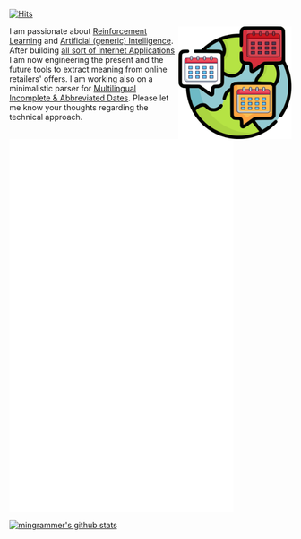 <!--
**crgz/crgz** is a ✨ _special_ ✨ repository because its `README.md` (this file) appears on your GitHub profile.

Here are some ideas to get you started:

- 🔭 I’m currently working on ...
- 🌱 I’m currently learning ...
- 👯 I’m looking to collaborate on ...
- 🤔 I’m looking for help with ...
- 💬 Ask me about ...
- 📫 How to reach me: ...
- 😄 Pronouns: ...
- ⚡ Fun fact: ...
-->

[![Hits](https://hits.seeyoufarm.com/api/count/incr/badge.svg?url=https%3A%2F%2Fgithub.com%2Fmingrammer)](https://hits.seeyoufarm.com)

[<img alt="abbreviated_dates" width="40%" align="right" src="https://raw.githubusercontent.com/crgz/abbreviated_dates/main/.github/images/logo.svg"/>](https://github.com/crgz/abbreviated_dates)
I am passionate about [Reinforcement Learning](https://en.wikipedia.org/wiki/Reinforcement_learning) and [Artificial (generic) Intelligence](https://en.wikipedia.org/wiki/Artificial_general_intelligence). After building [all sort of Internet Applications](https://www.linkedin.com/in/conradom) I am now engineering the present and the future tools to extract meaning from online retailers' offers. I am working also on a minimalistic parser for [Multilingual Incomplete & Abbreviated Dates](https://github.com/crgz/fuzzy_dates). Please let me know your thoughts regarding the technical approach.


<img align="center" src="/github-metrics.svg" alt="Metrics" width="400">
<img align="center" src="/metrics.plugin.isocalendar.svg" alt="Metrics" width="400">
<img align="center" src="/metrics.plugin.achievements.compact.svg" alt="Metrics" width="400">



[![mingrammer's github stats](https://github-readme-stats.vercel.app/api?username=crgz&count_private=true&show_icons=true)](https://github.com/anuraghazra/github-readme-stats)

